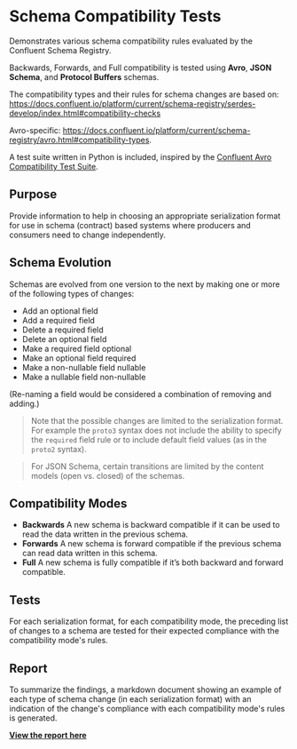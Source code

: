 # Schema Compatibility Tests

Demonstrates various schema compatibility rules evaluated by the Confluent Schema Registry.

Backwards, Forwards, and Full compatibility is tested using **Avro**, **JSON Schema**, and **Protocol Buffers** schemas.

The compatibility types and their rules for schema changes are based on:
https://docs.confluent.io/platform/current/schema-registry/serdes-develop/index.html#compatibility-checks

Avro-specific:
https://docs.confluent.io/platform/current/schema-registry/avro.html#compatibility-types.

A test suite written in Python is included, inspired by the [Confluent Avro Compatibility Test Suite](https://github.com/confluentinc/schema-registry/blob/master/core/src/test/java/io/confluent/kafka/schemaregistry/avro/AvroCompatibilityTest.java).

## Purpose

Provide information to help in choosing an appropriate serialization format for use in schema (contract) based systems where producers and consumers need to change independently.


## Schema Evolution

Schemas are evolved from one version to the next by making one or more of the following types of changes:

- Add an optional field
- Add a required field
- Delete a required field
- Delete an optional field
- Make a required field optional
- Make an optional field required
- Make a non-nullable field nullable
- Make a nullable field non-nullable

(Re-naming a field would be considered a combination of removing and adding.)

> Note that the possible changes are limited to the serialization format. For example the `proto3` syntax does not include the ability to specify the `required` field rule or to include default field values (as in the `proto2` syntax).

> For JSON Schema, certain transitions are limited by the content models (open vs. closed) of the schemas.


## Compatibility Modes

- **Backwards** A new schema is backward compatible if it can be used to
  read the data written in the previous schema.
- **Forwards** A new schema is forward compatible if the previous schema can
  read data written in this schema.
- **Full** A new schema is fully compatible if it’s both backward and forward compatible.

## Tests

For each serialization format, for each compatibility mode, the preceding list of changes to a schema are tested for their expected compliance with the compatibility mode's rules.

## Report

To summarize the findings, a markdown document showing an example of each type of schema change (in each serialization format) with an indication of the change's compliance with each compatibility mode's rules is generated.

**[View the report here](./report.md)**
